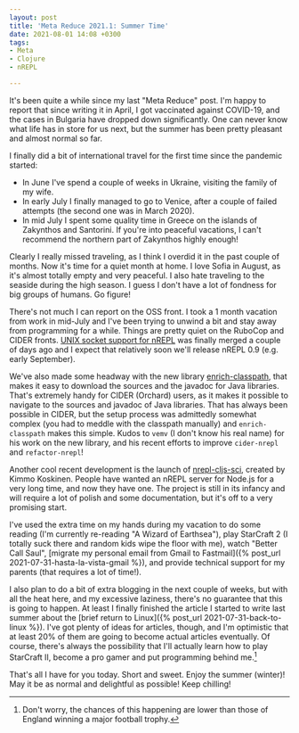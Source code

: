 ```yaml
---
layout: post
title: 'Meta Reduce 2021.1: Summer Time'
date: 2021-08-01 14:08 +0300
tags:
- Meta
- Clojure
- nREPL

---
```

It's been quite a while since my last "Meta Reduce" post.
I'm happy to report that since writing it in April, I got vaccinated against
COVID-19, and the cases in Bulgaria have dropped down significantly.
One can never know what life has in store for us next, but the summer
has been pretty pleasant and almost normal so far.

I finally did a bit of international travel for the first time since the pandemic started:

- In June I've spend a couple of weeks in Ukraine, visiting the family of my wife.
- In early July I finally managed to go to Venice, after a couple of failed attempts (the second one was in March 2020).
- In mid July I spent some quality time in Greece on the islands of Zakynthos and Santorini. If you're into peaceful vacations, I can't recommend the northern part
of Zakynthos highly enough!

Clearly I really missed traveling, as I think I overdid it in the past couple of months. Now it's time for a quiet month at home. I love Sofia in August, as
it's almost totally empty and very peaceful. I also hate traveling to the seaside during the high season. I guess I don't have a lot of fondness for big groups
of humans. Go figure!

There's not much I can report on the OSS front. I took a 1 month vacation from work in mid-July and I've been
trying to unwind a bit and stay away from programming for a while. Things are pretty quiet on the RuboCop and CIDER fronts.
[UNIX socket support for nREPL](https://github.com/nrepl/nrepl/pull/204) was finally merged a couple of days ago and I expect that relatively soon we'll release
nREPL 0.9 (e.g. early September).

We've also made some headway with the new library [enrich-classpath](https://github.com/clojure-emacs/enrich-classpath), that makes it
easy to download the sources and the javadoc for Java libraries. That's extremely handy for CIDER (Orchard) users, as it makes it possible
to navigate to the sources and javadoc of Java libraries. That has always been possible in CIDER, but the setup process was admittedly somewhat complex (you had to meddle with the classpath manually)
and `enrich-classpath` makes this simple. Kudos to `vemv` (I don't know his real name) for his work on the new library, and his recent efforts to improve
`cider-nrepl` and `refactor-nrepl`!

Another cool recent development is the launch of [nrepl-cljs-sci](https://github.com/viesti/nrepl-cljs-sci), created by Kimmo Koskinen. People have wanted an nREPL server
for Node.js for a very long time, and now they have one. The project is still in its infancy and will require a lot of polish and some documentation, but it's off to a very promising start.

I've used the extra time on my hands during my vacation to do some reading (I'm currently re-reading "A Wizard of Earthsea"), play StarCraft 2 (I totally suck there and random kids
wipe the floor with me), watch "Better Call Saul", [migrate my personal email from Gmail to Fastmail]({% post_url 2021-07-31-hasta-la-vista-gmail %}), and provide technical support for my parents (that requires a lot of time!).

I also plan to do a bit of extra blogging in the next couple of weeks, but with all the heat here, and my excessive laziness, there's no guarantee that this is going to happen. At least I finally finished the article I started to write last summer about the [brief return to Linux]({% post_url 2021-07-31-back-to-linux %}). I've got plenty of ideas for articles, though, and I'm optimistic that at least 20% of them are going to become actual articles eventually. Of course, there's always the possibility that I'll actually learn how to play StarCraft II, become a pro gamer and put programming behind me.[^1]

That's all I have for you today. Short and sweet. Enjoy the summer (winter)! May it be as normal and delightful as possible! Keep chilling!

[^1]: Don't worry, the chances of this happening are lower than those of England winning a major football trophy.
